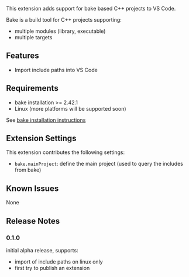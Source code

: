 This extension adds support for bake based C++ projects to VS Code.

Bake is a build tool for C++ projects supporting:
- multiple modules (library, executable)
- multiple targets 

## Features

- Import include paths into VS Code

## Requirements

- bake installation >= 2.42.1
- Linux (more platforms will be supported soon)

See [bake installation instructions](https://esrlabs.github.io/bake/install/install_bake.html#how-to-install-bake)
## Extension Settings

This extension contributes the following settings:

* `bake.mainProject`: define the main project (used to query the includes from bake)
 
## Known Issues

None

## Release Notes

### 0.1.0

initial alpha release, supports:
- import of include paths on linux only
- first try to publish an extension